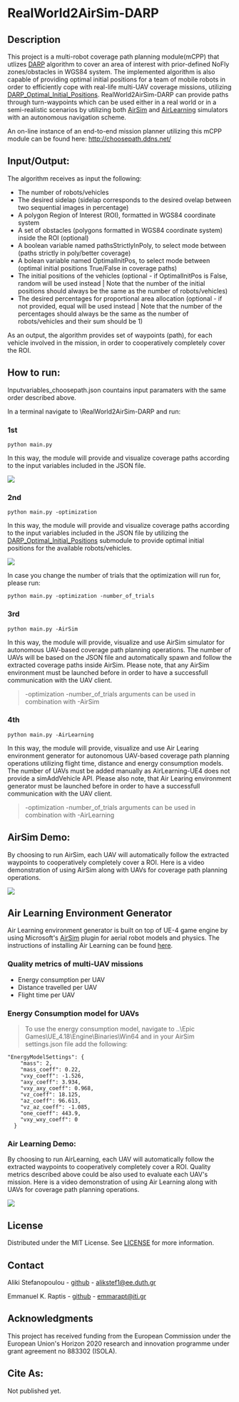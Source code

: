 # RealWorld2AirSim-DARP

## Description 

This project is a multi-robot coverage path planning module(mCPP) that utlizes [DARP](https://github.com/alice-st/DARP/tree/main) algorithm to cover an area of interest with prior-defined NoFly zones/obstacles in WGS84 system. The implemented algorithm is also capable of providing optimal initial positions for a team of mobile robots in order to efficiently cope with real-life multi-UAV coverage missions, utilizing [DARP_Optimal_Initial_Positions](https://github.com/alice-st/DARP_Optimal_Initial_Positions/tree/main). RealWorld2AirSim-DARP can provide paths through turn-waypoints which can be used either in a real world or in a semi-realistic scenarios by utilizing both [AirSim](https://microsoft.github.io/AirSim/) and [AirLearning](https://github.com/harvard-edge/AirLearning) simulators with an autonomous navigation scheme.

An on-line instance of an end-to-end mission planner utilizing this mCPP module can be found here:
http://choosepath.ddns.net/

## Input/Output:

The algorithm receives as input the following:

- The number of robots/vehicles
- The desired sidelap (sidelap corresponds to the desired ovelap between two sequential images in percentage)
- A polygon Region of Interest (ROI), formatted in WGS84 coordinate system
- A set of obstacles (polygons formatted in WGS84 coordinate system) inside the ROI (optional)
- A boolean variable named pathsStrictlyInPoly, to select mode between (paths strictly in poly/better coverage)
- A bolean variable named OptimalInitPos, to select mode between (optimal initial positions True/False in coverage paths)
- The initial positions of the vehicles (optional - if OptimalInitPos is False, random will be used instead | Note that the number of the initial positions should always be the same as the number of robots/vehicles)
- The desired percentages for proportional area allocation (optional - if not provided, equal will be used instead | Note that the number of the percentages should always be the same as the number of robots/vehicles and their sum should be 1)

As an output, the algorithm provides set of waypoints (path), for each vehicle involved in the mission, in order to cooperatively completely cover the ROI.

## How to run:
Inputvariables_choosepath.json countains input paramaters with the same order described above.

In a terminal navigate to \RealWorld2AirSim-DARP and run:

### 1st 

```
python main.py
```

In this way, the module will provide and visualize coverage paths according to the input variables included in the JSON file.

![](https://github.com/emmarapt/RealWorld2AirSim-DARP/blob/122aa9e8e71ea13ba61543f5fa953488363abdb7/images/Random_Initial_Positions.png)

### 2nd

```
python main.py -optimization
```

In this way, the module will provide and visualize coverage paths according to the input variables included in the JSON file by utilizing the [DARP_Optimal_Initial_Positions](https://github.com/alice-st/DARP_Optimal_Initial_Positions/tree/main) submodule to provide optimal initial positions for the available robots/vehicles.


![](https://github.com/emmarapt/RealWorld2AirSim-DARP/blob/main/images/Optimal_Initial_Positions.png)

In case you change the number of trials that the optimization will run for, please run:

```
python main.py -optimization -number_of_trials
```

### 3rd

```
python main.py -AirSim
```

In this way, the module will provide, visualize and use AirSim simulator for autonomous UAV-based coverage path planning operations. The number of UAVs will be based on the JSON file and automatically spawn and follow the extracted coverage paths inside AirSim. Please note, that any AirSim environment must be launched before in order to have a successfull communication with the UAV client.

> -optimization -number_of_trials arguments can be used in combination with -AirSim

### 4th

```
python main.py -AirLearning
```

In this way, the module will provide, visualize and use Air Learing environment generator for autonomous UAV-based coverage path planning operations utilizing flight time, distance and energy consumption models. The number of UAVs must be added manually as AirLearning-UE4 does not provide a simAddVehicle API. Please also note, that Air Learing environment generator must be launched before in order to have a successfull communication with the UAV client.

> -optimization -number_of_trials arguments can be used in combination with -AirLearning


## AirSim Demo:

By choosing to run AirSim, each UAV will automatically follow the extracted waypoints to cooperatively completely cover a ROI. Here is a video demonstration of using AirSim along with UAVs for coverage path planning operations.

![](https://github.com/emmarapt/RealWorld2AirSim-DARP/blob/main/gifs/AirSim.gif)


## Air Learning Environment Generator

Air Learning environment generator is built on top of UE-4 game engine by using Microsoft's [AirSim](https://microsoft.github.io/AirSim/) plugin for aerial robot models and physics. The instructions of installing Air Learning can be found [here](https://github.com/harvard-edge/airlearning-ue4/tree/master).

### Quality metrics of multi-UAV missions
- Energy consumption per UAV
- Distance travelled per UAV
- Flight time per UAV

### Energy Consumption model for UAVs

> To use the energy consumption model, navigate to ..\Epic Games\UE_4.18\Engine\Binaries\Win64 and in your AirSim settings.json file add the following:

```
"EnergyModelSettings": {
    "mass": 2,
    "mass_coeff": 0.22,
    "vxy_coeff": -1.526,
    "axy_coeff": 3.934,
    "vxy_axy_coeff": 0.968,
    "vz_coeff": 18.125,
    "az_coeff": 96.613,
    "vz_az_coeff": -1.085,
    "one_coeff": 443.9,
    "vxy_wxy_coeff": 0
  }
```

### Air Learning Demo:

By choosing to run AirLearning, each UAV will automatically follow the extracted waypoints to cooperatively completely cover a ROI. Quality metrics described above could be also used to evaluate each UAV's mission. Here is a video demonstration of using Air Learning along with UAVs for coverage path planning operations.

![](https://github.com/emmarapt/RealWorld2AirSim-DARP/blob/main/gifs/AirLearning.gif)


<!-- ############################################### -->
<!-- LICENSE -->
## License

Distributed under the MIT License. See [LICENSE](https://github.com/emmarapt/RealWorld2AirSim-DARP/blob/main/LICENSE) for more information.


<!-- ############################################### -->
<!-- CONTACT -->
## Contact

Aliki Stefanopoulou - [github](https://github.com/alice-st) - alikstef1@ee.duth.gr

Emmanuel K. Raptis - [github](https://github.com/emmarapt) - emmarapt@iti.gr


<!-- ############################################### -->
<!-- ACKNOWLEDGMENTS -->
## Acknowledgments
This project has received funding from the European Commission under the European Union's Horizon 2020 research and innovation programme under grant agreement no 883302 (ISOLA).


<!-- ############################################### -->
<!-- REFERENCES -->
## Cite As:

Not published yet.

